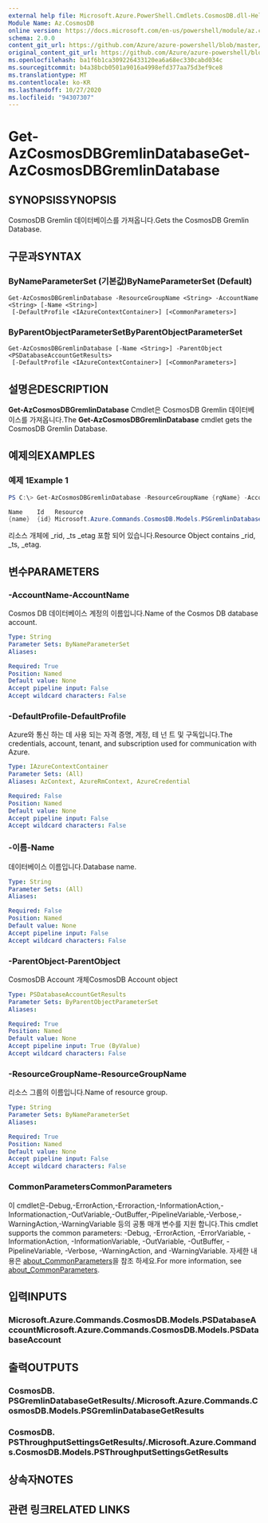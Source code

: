 ```yaml
---
external help file: Microsoft.Azure.PowerShell.Cmdlets.CosmosDB.dll-Help.xml
Module Name: Az.CosmosDB
online version: https://docs.microsoft.com/en-us/powershell/module/az.cosmosdb/get-azcosmosdbgremlindatabase
schema: 2.0.0
content_git_url: https://github.com/Azure/azure-powershell/blob/master/src/CosmosDB/CosmosDB/help/Get-AzCosmosDBGremlinDatabase.md
original_content_git_url: https://github.com/Azure/azure-powershell/blob/master/src/CosmosDB/CosmosDB/help/Get-AzCosmosDBGremlinDatabase.md
ms.openlocfilehash: ba1f6b1ca309226433120ea6a68ec330cabd034c
ms.sourcegitcommit: b4a38bcb0501a9016a4998efd377aa75d3ef9ce8
ms.translationtype: MT
ms.contentlocale: ko-KR
ms.lasthandoff: 10/27/2020
ms.locfileid: "94307307"
---
```

# <span data-ttu-id="8a3d8-101">Get-AzCosmosDBGremlinDatabase</span><span class="sxs-lookup"><span data-stu-id="8a3d8-101">Get-AzCosmosDBGremlinDatabase</span></span>

## <span data-ttu-id="8a3d8-102">SYNOPSIS</span><span class="sxs-lookup"><span data-stu-id="8a3d8-102">SYNOPSIS</span></span>
<span data-ttu-id="8a3d8-103">CosmosDB Gremlin 데이터베이스를 가져옵니다.</span><span class="sxs-lookup"><span data-stu-id="8a3d8-103">Gets the CosmosDB Gremlin Database.</span></span>

## <span data-ttu-id="8a3d8-104">구문과</span><span class="sxs-lookup"><span data-stu-id="8a3d8-104">SYNTAX</span></span>

### <span data-ttu-id="8a3d8-105">ByNameParameterSet (기본값)</span><span class="sxs-lookup"><span data-stu-id="8a3d8-105">ByNameParameterSet (Default)</span></span>
```
Get-AzCosmosDBGremlinDatabase -ResourceGroupName <String> -AccountName <String> [-Name <String>]
 [-DefaultProfile <IAzureContextContainer>] [<CommonParameters>]
```

### <span data-ttu-id="8a3d8-106">ByParentObjectParameterSet</span><span class="sxs-lookup"><span data-stu-id="8a3d8-106">ByParentObjectParameterSet</span></span>
```
Get-AzCosmosDBGremlinDatabase [-Name <String>] -ParentObject <PSDatabaseAccountGetResults>
 [-DefaultProfile <IAzureContextContainer>] [<CommonParameters>]
```

## <span data-ttu-id="8a3d8-107">설명은</span><span class="sxs-lookup"><span data-stu-id="8a3d8-107">DESCRIPTION</span></span>
<span data-ttu-id="8a3d8-108">**Get-AzCosmosDBGremlinDatabase** Cmdlet은 CosmosDB Gremlin 데이터베이스를 가져옵니다.</span><span class="sxs-lookup"><span data-stu-id="8a3d8-108">The **Get-AzCosmosDBGremlinDatabase** cmdlet gets the CosmosDB Gremlin Database.</span></span>

## <span data-ttu-id="8a3d8-109">예제의</span><span class="sxs-lookup"><span data-stu-id="8a3d8-109">EXAMPLES</span></span>

### <span data-ttu-id="8a3d8-110">예제 1</span><span class="sxs-lookup"><span data-stu-id="8a3d8-110">Example 1</span></span>
```powershell
PS C:\> Get-AzCosmosDBGremlinDatabase -ResourceGroupName {rgName} -AccountName {accountName} -Name {databaseName}

Name    Id   Resource
{name}  {id} Microsoft.Azure.Commands.CosmosDB.Models.PSGremlinDatabaseGetPropertiesResource
```

<span data-ttu-id="8a3d8-111">리소스 개체에 _rid, _ts _etag 포함 되어 있습니다.</span><span class="sxs-lookup"><span data-stu-id="8a3d8-111">Resource Object contains _rid, _ts, _etag.</span></span>

## <span data-ttu-id="8a3d8-112">변수</span><span class="sxs-lookup"><span data-stu-id="8a3d8-112">PARAMETERS</span></span>

### <span data-ttu-id="8a3d8-113">-AccountName</span><span class="sxs-lookup"><span data-stu-id="8a3d8-113">-AccountName</span></span>
<span data-ttu-id="8a3d8-114">Cosmos DB 데이터베이스 계정의 이름입니다.</span><span class="sxs-lookup"><span data-stu-id="8a3d8-114">Name of the Cosmos DB database account.</span></span>

```yaml
Type: String
Parameter Sets: ByNameParameterSet
Aliases:

Required: True
Position: Named
Default value: None
Accept pipeline input: False
Accept wildcard characters: False
```

### <span data-ttu-id="8a3d8-115">-DefaultProfile</span><span class="sxs-lookup"><span data-stu-id="8a3d8-115">-DefaultProfile</span></span>
<span data-ttu-id="8a3d8-116">Azure와 통신 하는 데 사용 되는 자격 증명, 계정, 테 넌 트 및 구독입니다.</span><span class="sxs-lookup"><span data-stu-id="8a3d8-116">The credentials, account, tenant, and subscription used for communication with Azure.</span></span>

```yaml
Type: IAzureContextContainer
Parameter Sets: (All)
Aliases: AzContext, AzureRmContext, AzureCredential

Required: False
Position: Named
Default value: None
Accept pipeline input: False
Accept wildcard characters: False
```

### <span data-ttu-id="8a3d8-117">-이름</span><span class="sxs-lookup"><span data-stu-id="8a3d8-117">-Name</span></span>
<span data-ttu-id="8a3d8-118">데이터베이스 이름입니다.</span><span class="sxs-lookup"><span data-stu-id="8a3d8-118">Database name.</span></span>

```yaml
Type: String
Parameter Sets: (All)
Aliases:

Required: False
Position: Named
Default value: None
Accept pipeline input: False
Accept wildcard characters: False
```

### <span data-ttu-id="8a3d8-119">-ParentObject</span><span class="sxs-lookup"><span data-stu-id="8a3d8-119">-ParentObject</span></span>
<span data-ttu-id="8a3d8-120">CosmosDB Account 개체</span><span class="sxs-lookup"><span data-stu-id="8a3d8-120">CosmosDB Account object</span></span>

```yaml
Type: PSDatabaseAccountGetResults
Parameter Sets: ByParentObjectParameterSet
Aliases:

Required: True
Position: Named
Default value: None
Accept pipeline input: True (ByValue)
Accept wildcard characters: False
```

### <span data-ttu-id="8a3d8-121">-ResourceGroupName</span><span class="sxs-lookup"><span data-stu-id="8a3d8-121">-ResourceGroupName</span></span>
<span data-ttu-id="8a3d8-122">리소스 그룹의 이름입니다.</span><span class="sxs-lookup"><span data-stu-id="8a3d8-122">Name of resource group.</span></span>

```yaml
Type: String
Parameter Sets: ByNameParameterSet
Aliases:

Required: True
Position: Named
Default value: None
Accept pipeline input: False
Accept wildcard characters: False
```

### <span data-ttu-id="8a3d8-123">CommonParameters</span><span class="sxs-lookup"><span data-stu-id="8a3d8-123">CommonParameters</span></span>
<span data-ttu-id="8a3d8-124">이 cmdlet은-Debug,-ErrorAction,-Erroraction,-InformationAction,-Informationaction,-OutVariable,-OutBuffer,-PipelineVariable,-Verbose,-WarningAction,-WarningVariable 등의 공통 매개 변수를 지원 합니다.</span><span class="sxs-lookup"><span data-stu-id="8a3d8-124">This cmdlet supports the common parameters: -Debug, -ErrorAction, -ErrorVariable, -InformationAction, -InformationVariable, -OutVariable, -OutBuffer, -PipelineVariable, -Verbose, -WarningAction, and -WarningVariable.</span></span> <span data-ttu-id="8a3d8-125">자세한 내용은 [about_CommonParameters](http://go.microsoft.com/fwlink/?LinkID=113216)을 참조 하세요.</span><span class="sxs-lookup"><span data-stu-id="8a3d8-125">For more information, see [about_CommonParameters](http://go.microsoft.com/fwlink/?LinkID=113216).</span></span>

## <span data-ttu-id="8a3d8-126">입력</span><span class="sxs-lookup"><span data-stu-id="8a3d8-126">INPUTS</span></span>

### <span data-ttu-id="8a3d8-127">Microsoft.Azure.Commands.CosmosDB.Models.PSDatabaseAccount</span><span class="sxs-lookup"><span data-stu-id="8a3d8-127">Microsoft.Azure.Commands.CosmosDB.Models.PSDatabaseAccount</span></span>

## <span data-ttu-id="8a3d8-128">출력</span><span class="sxs-lookup"><span data-stu-id="8a3d8-128">OUTPUTS</span></span>

### <span data-ttu-id="8a3d8-129">CosmosDB. PSGremlinDatabaseGetResults/.</span><span class="sxs-lookup"><span data-stu-id="8a3d8-129">Microsoft.Azure.Commands.CosmosDB.Models.PSGremlinDatabaseGetResults</span></span>

### <span data-ttu-id="8a3d8-130">CosmosDB. PSThroughputSettingsGetResults/.</span><span class="sxs-lookup"><span data-stu-id="8a3d8-130">Microsoft.Azure.Commands.CosmosDB.Models.PSThroughputSettingsGetResults</span></span>

## <span data-ttu-id="8a3d8-131">상속자</span><span class="sxs-lookup"><span data-stu-id="8a3d8-131">NOTES</span></span>

## <span data-ttu-id="8a3d8-132">관련 링크</span><span class="sxs-lookup"><span data-stu-id="8a3d8-132">RELATED LINKS</span></span>
